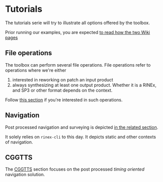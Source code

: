 Tutorials
=========

The tutorials serie will try to illustrate all options offered by the toolbox.

Prior running our examples, you are expected 
[to read how the two Wiki pages](https://github.com/georust/wiki)

## File operations

The toolbox can perform several file operations.
File operations refer to operations where we're either

1. interested in reworking on patch an input product
2. always synthesizing at least one output product.
Whether it is a RINEx, and SP3 or other format depends on the context.

Follow [this section](./FOPS) if you're interested in such operations.

## Navigation

Post processed navigation and surveying is depicted [in the related section](./NAV).

It solely relies on `rinex-cli` to this day. It depicts static and other contexts
of navigation.

## CGGTTS

The [CGGTTS](./CGGTTS) section focuses on the post processed _timing oriented_ navigation solution.
